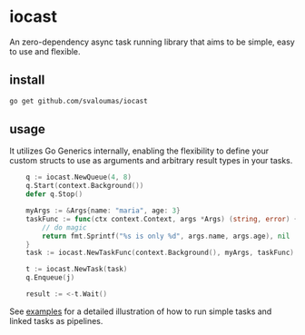 # iocast

An zero-dependency async task running library that aims to be simple, easy to use and flexible.

## install

```bash
go get github.com/svaloumas/iocast
```

## usage

It utilizes Go Generics internally, enabling the flexibility to define your custom structs to use as arguments and arbitrary result types in your tasks.

```go
	q := iocast.NewQueue(4, 8)
	q.Start(context.Background())
	defer q.Stop()

	myArgs := &Args{name: "maria", age: 3}
	taskFunc := func(ctx context.Context, args *Args) (string, error) {
		// do magic
		return fmt.Sprintf("%s is only %d", args.name, args.age), nil
	}
	task := iocast.NewTaskFunc(context.Background(), myArgs, taskFunc)

	t := iocast.NewTask(task)
	q.Enqueue(j)

	result := <-t.Wait()
```

See [examples](_example/) for a detailed illustration of how to run simple tasks and linked tasks as pipelines.
